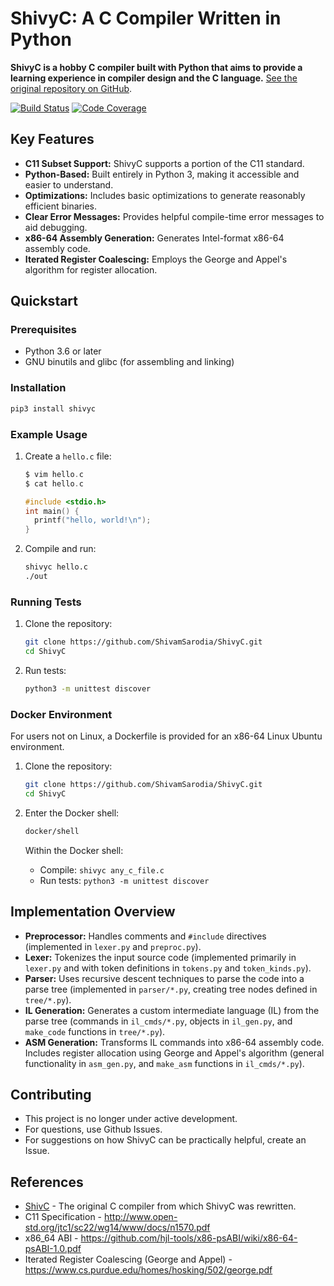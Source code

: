 # ShivyC: A C Compiler Written in Python

**ShivyC is a hobby C compiler built with Python that aims to provide a learning experience in compiler design and the C language.** [See the original repository on GitHub](https://github.com/ShivamSarodia/ShivyC).

[![Build Status](https://travis-ci.org/ShivamSarodia/ShivyC.svg?branch=master)](https://travis-ci.org/ShivamSarodia/ShivyC)
[![Code Coverage](https://codecov.io/gh/ShivamSarodia/ShivyC/branch/master/graph/badge.svg)](https://codecov.io/gh/ShivamSarodia/ShivyC)

## Key Features

*   **C11 Subset Support:** ShivyC supports a portion of the C11 standard.
*   **Python-Based:** Built entirely in Python 3, making it accessible and easier to understand.
*   **Optimizations:** Includes basic optimizations to generate reasonably efficient binaries.
*   **Clear Error Messages:** Provides helpful compile-time error messages to aid debugging.
*   **x86-64 Assembly Generation:** Generates Intel-format x86-64 assembly code.
*   **Iterated Register Coalescing:** Employs the George and Appel's algorithm for register allocation.

## Quickstart

### Prerequisites

*   Python 3.6 or later
*   GNU binutils and glibc (for assembling and linking)

### Installation

```bash
pip3 install shivyc
```

### Example Usage

1.  Create a `hello.c` file:

    ```c
    $ vim hello.c
    $ cat hello.c

    #include <stdio.h>
    int main() {
      printf("hello, world!\n");
    }
    ```

2.  Compile and run:

    ```bash
    shivyc hello.c
    ./out
    ```

### Running Tests

1.  Clone the repository:

    ```bash
    git clone https://github.com/ShivamSarodia/ShivyC.git
    cd ShivyC
    ```

2.  Run tests:

    ```bash
    python3 -m unittest discover
    ```

### Docker Environment

For users not on Linux, a Dockerfile is provided for an x86-64 Linux Ubuntu environment.

1.  Clone the repository:

    ```bash
    git clone https://github.com/ShivamSarodia/ShivyC.git
    cd ShivyC
    ```

2.  Enter the Docker shell:

    ```bash
    docker/shell
    ```

    Within the Docker shell:

    *   Compile: `shivyc any_c_file.c`
    *   Run tests: `python3 -m unittest discover`

## Implementation Overview

*   **Preprocessor:**  Handles comments and `#include` directives (implemented in `lexer.py` and `preproc.py`).
*   **Lexer:** Tokenizes the input source code (implemented primarily in `lexer.py` and with token definitions in `tokens.py` and `token_kinds.py`).
*   **Parser:** Uses recursive descent techniques to parse the code into a parse tree (implemented in `parser/*.py`, creating tree nodes defined in `tree/*.py`).
*   **IL Generation:** Generates a custom intermediate language (IL) from the parse tree (commands in `il_cmds/*.py`, objects in `il_gen.py`, and `make_code` functions in `tree/*.py`).
*   **ASM Generation:** Transforms IL commands into x86-64 assembly code. Includes register allocation using George and Appel's algorithm (general functionality in `asm_gen.py`, and  `make_asm` functions in `il_cmds/*.py`).

## Contributing

*   This project is no longer under active development.
*   For questions, use Github Issues.
*   For suggestions on how ShivyC can be practically helpful, create an Issue.

## References

*   [ShivC](https://github.com/ShivamSarodia/ShivC) - The original C compiler from which ShivyC was rewritten.
*   C11 Specification - http://www.open-std.org/jtc1/sc22/wg14/www/docs/n1570.pdf
*   x86\_64 ABI - https://github.com/hjl-tools/x86-psABI/wiki/x86-64-psABI-1.0.pdf
*   Iterated Register Coalescing (George and Appel) - https://www.cs.purdue.edu/homes/hosking/502/george.pdf